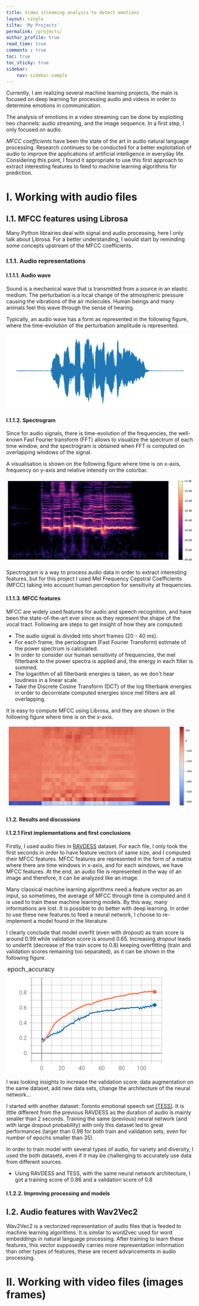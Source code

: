 ```yaml
---
title: Video streaming analysis to detect emotions
layout: single
tilte: 'My Projects'
permalink: /projects/
author_profile: true
read_time: true
comments : true
toc: true
toc_sticky: true
sidebar:
    nav: sidebar-sample
---
```


Currently, I am realizing several machine learning projects, the main is focused on deep learning for processing audio and videos in order to determine emotions in communication.

The analysis of emotions in a video streaming can be done by exploiting two channels: audio streaming, and the image sequence. In a first step, I only focused on audio.

*MFCC coefficients* have been the state of the art in audio natural language processing. Research continues to be conducted for a better exploitation of audio to improve the applications of artificial intelligence in everyday life. Considering this point, I found it appropriate to use this first approach to extract interesting features to feed to machine learning algorithms for prediction.

# I. Working with audio files

## I.1. MFCC features using Librosa

Many Python librairies deal with signal and audio processing, here I only talk about Librosa. For a better understanding, I would start by reminding some concepts upstream of the MFCC coefficients.

### I.1.1. Audio representations

#### I.1.1.1. Audio wave

Sound is a mechanical wave that is transmitted from a source in an elastic medium. The perturbation is a local change of the atmospheric pressure causing the vibrations of the air molecules. Human beings and many animals feel this wave through the sense of hearing.

Typically, an audio wave has a form as represented in the following figure, where the time-evolution of the perturbation amplitude is represented.

![Image](/assets/images/audio_wave.png#right)

#### I.1.1.2. Spectrogram

Since for audio signals, there is time-evolution of the frequencies, the well-known Fast Fourier transform (FFT) allows to visualize the spectrum of each time window, and the spectrogram is obtained when FFT is computed on overlapping windows of the signal.

A  visualisation is shown on the following figure where time is on x-axis, frequency on y-axis and relative intensity on the colorbar.

![Image](/assets/images/spectrogram.png#right)

Spectrogram is a way to process audio data in order to extract interesting features, but for this project I used Mel Frequency Cepstral Coefficients (MFCC) taking into account human perception for sensitivity at frequencies.

#### I.1.1.3. MFCC features

MFCC are widely used features for audio and speech recognition, and have been the state-of-the-art ever since as they represent the shape of the vocal tract. Following are steps to get insight of how they are computed:

- The audio signal is divided into short frames (20 - 40 ms).
- For each frame, the periodogram (Fast Fourier Transform) estimate of the power spectrum is calculated.
- In order to consider our human sensitivity of frequencies, the mel filterbank to the power spectra is applied and, the energy in each filter is summed.
- The logarithm of all filterbank energies is taken, as we don't hear loudness in a linear scale.
- Take the Discrete Cosine Transform (DCT) of the log filterbank energies in order to decorrelate computed energies since mel filters are all overlapping.

It is easy to compute MFCC using Librosa, and they are shown in the following figure where time is on the x-axis.

![Image](/assets/images/mfcc.png#right)

#### I.1.2. Results and discussions

#### I.1.2.1 First implementations and first conclusions

Firstly, I used audio files in [RAVDESS](https://zenodo.org/record/1188976#.YF5hwC1Q2Rs) dataset. For each file, I only took the first seconds in order to have feature vectors of same size, and I computed their MFCC features. MFCC features are represented in the form of a matrix where there are time windows in x-axis, and for each windows, we have MFCC features. At the end, an audio file is represented in the way of an image and therefore, it can be analyzed like an image.

Many classical machine learning algorithms need a feature vector as an input, so sometimes, the average of MFCC through time is computed and it is used to train these machine learning models. By this way, many informations are lost. It is possible to do better with deep learning. In order to use these new features to feed a neural network, I choose to re-implement a model found in the literature.

I clearly conclude that model overfit (even with dropout) as train score is around 0.99 while validation score is around 0.65. Increasing *dropout* leads to underfit (decrease of the train score to 0.8) keeping overfitting (train and validation scores remaining too separated), as it can be shown in the following figure.

![Image](/assets/images/val_curve1.png#right)

I was looking insights to increase the validation score: data augmentation on the same dataset, add new data sets, change the architecture of the neural network...

[comment]:<(#### I.1.2.2 Analyzing with new datasets)>

I started with another dataset: Toronto emotional speech set [(TESS)](https://www.kaggle.com/ejlok1/toronto-emotional-speech-set-tess). It is little different from the previous RAVDESS as the duration of audio is mainly smaller than 2 seconds. Training the same (previous) neural network (and with large dropout probability) with only this dataset led to great performances (larger than 0.98 for both train and validation sets, even for number of epochs smaller than 35).

In order to train model with several types of audio, for variety and diversity, I used the both datasets, even if it may be challenging to accurately use data from different sources.

- Using RAVDESS and TESS, with the same neural network architecture, I got a training score of 0.86 and a validation score of 0.8

#### I.1.2.2. Improving processing and models

## I.2. Audio features with Wav2Vec2

Wav2Vec2 is a vectorized representation of audio files that is feeded to machine learning algorithms. It is similar to word2vec used for word embeddings in natural language processing. After training to learn these features, this vector supposedly carries more representation information than other types of features, these are recent advancements in audio processing.


# II. Working with video files (images frames)
